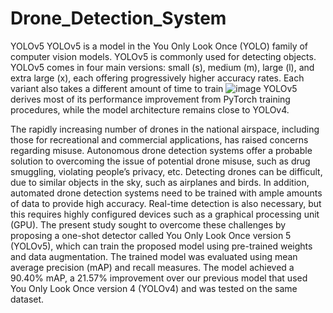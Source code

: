 # Drone_Detection_System
YOLOv5
YOLOv5 is a model in the You Only Look Once (YOLO) family of computer vision models. YOLOv5 is commonly used for detecting objects. YOLOv5 comes in four main versions: small (s), medium (m), large (l), and extra large (x), each offering progressively higher accuracy rates. Each variant also takes a different amount of time to train
![image](https://github.com/nitya2701/Drone_Detection_System/assets/80637539/2f698a8a-7721-4a9f-82f3-a085616e04cf)
YOLOv5 derives most of its performance improvement from PyTorch training procedures, while the model architecture remains close to YOLOv4.

The rapidly increasing number of drones in the national airspace, including those for recreational and commercial applications, has raised concerns regarding misuse.
Autonomous drone detection systems offer a probable solution to overcoming the issue of potential drone misuse, such as drug smuggling, violating people’s privacy, etc. 
Detecting drones can be difficult, due to similar objects in the sky, such as airplanes and birds. In addition, automated drone detection systems need to be trained with ample amounts of data to provide high accuracy. 
Real-time detection is also necessary, but this requires highly configured devices such as a graphical processing unit (GPU). 
The present study sought to overcome these challenges by proposing a one-shot detector called You Only Look Once version 5 (YOLOv5), which can train the proposed model using pre-trained weights and data augmentation. 
The trained model was evaluated using mean average precision (mAP) and recall measures. The model achieved a 90.40% mAP, a 21.57% improvement over our previous model that used You Only Look Once version 4 (YOLOv4) and was tested on the same dataset.
